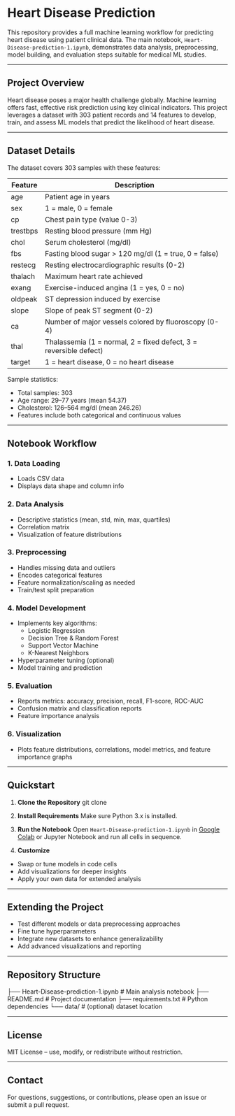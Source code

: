 # Heart Disease Prediction

This repository provides a full machine learning workflow for predicting heart disease using patient clinical data. The main notebook, `Heart-Disease-prediction-1.ipynb`, demonstrates data analysis, preprocessing, model building, and evaluation steps suitable for medical ML studies.

---

## Project Overview

Heart disease poses a major health challenge globally. Machine learning offers fast, effective risk prediction using key clinical indicators. This project leverages a dataset with 303 patient records and 14 features to develop, train, and assess ML models that predict the likelihood of heart disease.

---

## Dataset Details

The dataset covers 303 samples with these features:

| Feature    | Description                                                           |
|------------|-----------------------------------------------------------------------|
| age        | Patient age in years                                                  |
| sex        | 1 = male, 0 = female                                                  |
| cp         | Chest pain type (value 0-3)                                           |
| trestbps   | Resting blood pressure (mm Hg)                                        |
| chol       | Serum cholesterol (mg/dl)                                             |
| fbs        | Fasting blood sugar > 120 mg/dl (1 = true, 0 = false)                 |
| restecg    | Resting electrocardiographic results (0-2)                            |
| thalach    | Maximum heart rate achieved                                           |
| exang      | Exercise-induced angina (1 = yes, 0 = no)                             |
| oldpeak    | ST depression induced by exercise                                     |
| slope      | Slope of peak ST segment (0-2)                                        |
| ca         | Number of major vessels colored by fluoroscopy (0-4)                  |
| thal       | Thalassemia (1 = normal, 2 = fixed defect, 3 = reversible defect)     |
| target     | 1 = heart disease, 0 = no heart disease                               |

Sample statistics:
- Total samples: 303
- Age range: 29–77 years (mean 54.37)
- Cholesterol: 126–564 mg/dl (mean 246.26)
- Features include both categorical and continuous values

---

## Notebook Workflow

### 1. Data Loading
- Loads CSV data
- Displays data shape and column info

### 2. Data Analysis
- Descriptive statistics (mean, std, min, max, quartiles)
- Correlation matrix
- Visualization of feature distributions

### 3. Preprocessing
- Handles missing data and outliers
- Encodes categorical features
- Feature normalization/scaling as needed
- Train/test split preparation

### 4. Model Development
- Implements key algorithms:
  - Logistic Regression
  - Decision Tree & Random Forest
  - Support Vector Machine
  - K-Nearest Neighbors
- Hyperparameter tuning (optional)
- Model training and prediction

### 5. Evaluation
- Reports metrics: accuracy, precision, recall, F1-score, ROC-AUC
- Confusion matrix and classification reports
- Feature importance analysis

### 6. Visualization
- Plots feature distributions, correlations, model metrics, and feature importance graphs

---

## Quickstart

1. **Clone the Repository**
git clone <repo-url>
2. **Install Requirements**
Make sure Python 3.x is installed.

3. **Run the Notebook**
Open `Heart-Disease-prediction-1.ipynb` in [Google Colab](https://colab.research.google.com/) or Jupyter Notebook and run all cells in sequence.

4. **Customize**
- Swap or tune models in code cells
- Add visualizations for deeper insights
- Apply your own data for extended analysis

---

## Extending the Project

- Test different models or data preprocessing approaches
- Fine tune hyperparameters
- Integrate new datasets to enhance generalizability
- Add advanced visualizations and reporting

---

## Repository Structure

├── Heart-Disease-prediction-1.ipynb # Main analysis notebook
├── README.md # Project documentation
├── requirements.txt # Python dependencies
└── data/ # (optional) dataset location

---

## License

MIT License – use, modify, or redistribute without restriction.

---

## Contact

For questions, suggestions, or contributions, please open an issue or submit a pull request.

